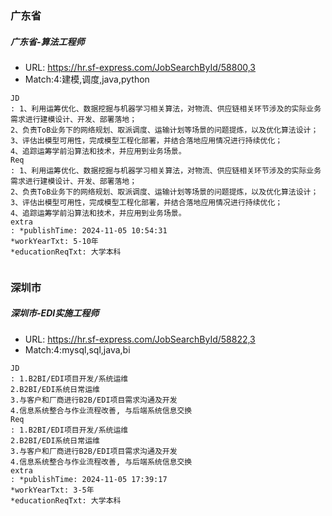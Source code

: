 
### 广东省

##### 广东省-算法工程师
* URL: https://hr.sf-express.com/JobSearchById/58800,3
* Match:4:建模,调度,java,python

```
JD
: 1、利用运筹优化、数据挖掘与机器学习相关算法，对物流、供应链相关环节涉及的实际业务需求进行建模设计、开发、部署落地；
2、负责ToB业务下的网络规划、取派调度、运输计划等场景的问题提炼，以及优化算法设计；
3、评估出模型可用性，完成模型工程化部署，并结合落地应用情况进行持续优化；
4、追踪运筹学前沿算法和技术，并应用到业务场景。
Req
: 1、利用运筹优化、数据挖掘与机器学习相关算法，对物流、供应链相关环节涉及的实际业务需求进行建模设计、开发、部署落地；
2、负责ToB业务下的网络规划、取派调度、运输计划等场景的问题提炼，以及优化算法设计；
3、评估出模型可用性，完成模型工程化部署，并结合落地应用情况进行持续优化；
4、追踪运筹学前沿算法和技术，并应用到业务场景。
extra
: *publishTime: 2024-11-05 10:54:31
*workYearTxt: 5-10年
*educationReqTxt: 大学本科


```


### 深圳市

##### 深圳市-EDI实施工程师
* URL: https://hr.sf-express.com/JobSearchById/58822,3
* Match:4:mysql,sql,java,bi

```
JD
: 1.B2BI/EDI项目开发/系统运维
2.B2BI/EDI系统日常运维
3.与客户和厂商进行B2B/EDI项目需求沟通及开发
4.信息系统整合与作业流程改善, 与后端系统信息交换
Req
: 1.B2BI/EDI项目开发/系统运维
2.B2BI/EDI系统日常运维
3.与客户和厂商进行B2B/EDI项目需求沟通及开发
4.信息系统整合与作业流程改善, 与后端系统信息交换
extra
: *publishTime: 2024-11-05 17:39:17
*workYearTxt: 3-5年
*educationReqTxt: 大学本科


```

